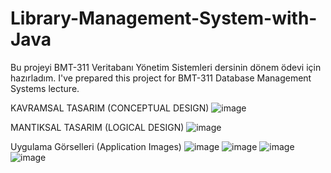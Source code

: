 # Library-Management-System-with-Java
Bu projeyi BMT-311 Veritabanı Yönetim Sistemleri dersinin dönem ödevi için hazırladım.
I've prepared this project for BMT-311 Database Management Systems lecture.

KAVRAMSAL TASARIM (CONCEPTUAL DESIGN)
![image](https://user-images.githubusercontent.com/77192206/211918441-61d59f9d-6e86-485d-abc6-98352d8b6257.png)

MANTIKSAL TASARIM (LOGICAL DESIGN)
![image](https://user-images.githubusercontent.com/77192206/211918532-cbeefd69-7fa6-4929-afab-97021a7e41fa.png)

Uygulama Görselleri (Application Images)
![image](https://user-images.githubusercontent.com/77192206/211919316-1687c746-b1be-409f-9d57-af0f8bd54561.png)
![image](https://user-images.githubusercontent.com/77192206/211919345-2c425d3f-53bd-4114-8b43-3329a61ee1e5.png)
![image](https://user-images.githubusercontent.com/77192206/211919360-f63ab9bb-1552-4335-8ebd-b9b7953b54c5.png)
![image](https://user-images.githubusercontent.com/77192206/211919427-964bfad7-5436-4fdf-808b-bda81d7d5309.png)
